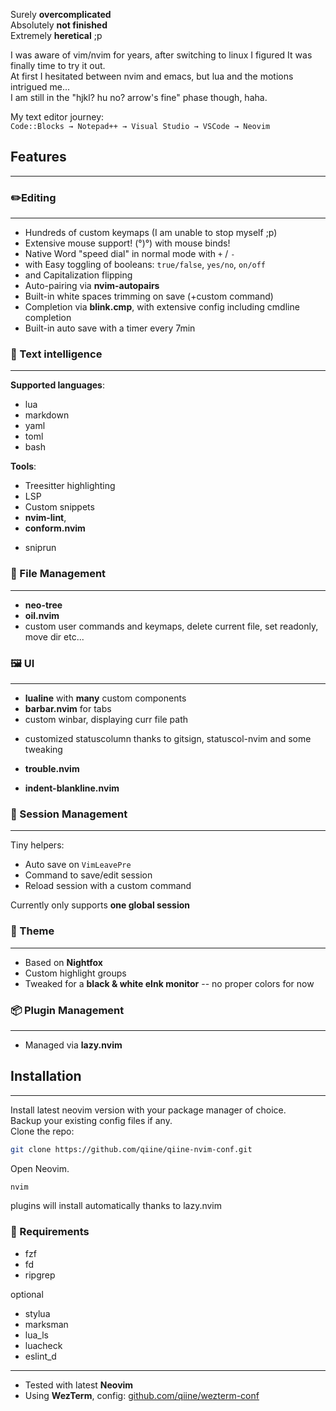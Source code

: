 
Surely     **overcomplicated**  
Absolutely **not finished**  
Extremely  **heretical** ;p

I was aware of vim/nvim for years, after switching to linux I figured It was  
finally time to try it out.  
At first I hesitated between nvim and emacs, but lua and the motions intrigued me...  
I am still in the "hjkl? hu no? arrow's fine" phase though, haha.  

My text editor journey:  
`Code::Blocks → Notepad++ → Visual Studio → VSCode → Neovim`


## Features
---
### ✏️Editing
---
- Hundreds of custom keymaps (I am unable to stop myself ;p)  
- Extensive mouse support! (°)°) with mouse binds! 
- Native Word "speed dial" in normal mode with `+` / `-`  
- with Easy toggling of booleans: `true/false`, `yes/no`, `on/off`  
- and Capitalization flipping  
- Auto-pairing via **nvim-autopairs**  
- Built-in white spaces trimming on save (+custom command)  
- Completion via **blink.cmp**, with extensive config including cmdline 
  completion
- Built-in auto save with a timer every 7min


### 🧠 Text intelligence
---
**Supported languages**:
- lua  
- markdown  
- yaml  
- toml
- bash

**Tools**:
- Treesitter highlighting  
- LSP  
- Custom snippets  
- **nvim-lint**, 
- **conform.nvim**  
* sniprun  


### 📂 File Management
---
- **neo-tree**  
- **oil.nvim**  
- custom user commands and keymaps, delete current file, set readonly, move dir etc...


### 🖼 UI
---
- **lualine** with **many** custom components  
- **barbar.nvim** for tabs  
- custom winbar, displaying curr file path
* customized statuscolumn thanks to gitsign, statuscol-nvim and some 
  tweaking  
- **trouble.nvim**  

- **indent-blankline.nvim**


### 💾 Session Management
---
Tiny helpers:
- Auto save on `VimLeavePre`  
- Command to save/edit session  
- Reload session with a custom command

Currently only supports **one global session**


### 🎨 Theme
---
- Based on **Nightfox**  
- Custom highlight groups  
- Tweaked for a **black & white eInk monitor** -- no proper colors for now


### 📦 Plugin Management
---
- Managed via **lazy.nvim**


## Installation
---
Install latest neovim version with your package manager of choice.  
Backup your existing config files if any.  
Clone the repo:  
```sh
git clone https://github.com/qiine/qiine-nvim-conf.git
```
Open Neovim.  
```sh
nvim  
```
plugins will install automatically thanks to lazy.nvim  


### 🧪 Requirements
* fzf
* fd
* ripgrep

optional
- stylua
- marksman
- lua_ls
- luacheck
- eslint_d



---

- Tested with latest **Neovim**  
- Using **WezTerm**, config: [github.com/qiine/wezterm-conf](https://github.com/qiine/wezterm-conf)

